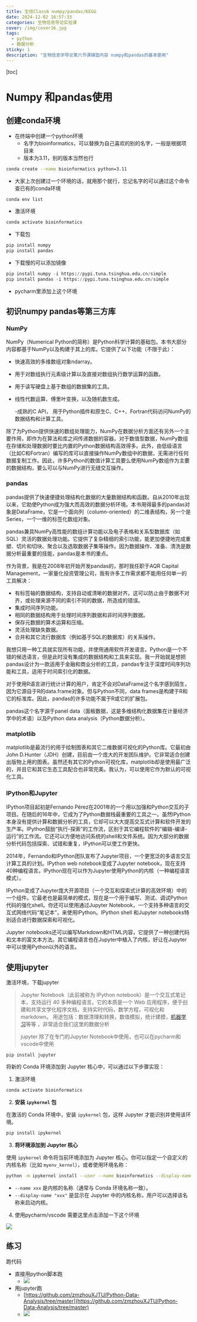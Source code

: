 ```yaml
---
title: 生信Class6 numpy/pandas/KEGG
date: 2024-12-02 16:57:33
categories: 生物信息导论实验课
cover: /img/cover16.jpg
tags:
  - python
  - 数据分析
sticky: 1
description: "生物信息学导论第六节课铺垫内容 numpy和pandas的基本使用"
---
```


[toc]



# Numpy 和pandas使用

## 创建conda环境

- 在终端中创建一个python环境
  - 名字为bioinformatics，可以替换为自己喜欢的别的名字，一般是根据项目来
  - 版本为3.11，别的版本当然也行

```bash
conda create --name bioinformatics python=3.11
```

- 大家上次创建过一个环境的话，就用那个就行，忘记名字的可以通过这个命令查已有的conda环境

```bash
conda env list
```

- 激活环境

```bash
conda activate bioinformatics
```

- 下载包

```python
pip install numpy
pip install pandas
```

- 下载慢的可以添加镜像

```python
pip install numpy -i https://pypi.tuna.tsinghua.edu.cn/simple
pip install pandas -i https://pypi.tuna.tsinghua.edu.cn/simple
```

- pycharm里添加上这个环境

## 初识numpy pandas等第三方库

### NumPy

NumPy（Numerical Python的简称）是Python科学计算的基础包。本书大部分内容都基于NumPy以及构建于其上的库。它提供了以下功能（不限于此）：

- 快速高效的多维数组对象ndarray。

- 用于对数组执行元素级计算以及直接对数组执行数学运算的函数。

- 用于读写硬盘上基于数组的数据集的工具。

- 线性代数运算、傅里叶变换，以及随机数生成。

  -成熟的C API， 用于Python插件和原生C、C++、Fortran代码访问NumPy的数据结构和计算工具。

除了为Python提供快速的数组处理能力，NumPy在数据分析方面还有另外一个主要作用，即作为在算法和库之间传递数据的容器。对于数值型数据，NumPy数组在存储和处理数据时要比内置的Python数据结构高效得多。此外，由低级语言（比如C和Fortran）编写的库可以直接操作NumPy数组中的数据，无需进行任何数据复制工作。因此，许多Python的数值计算工具要么使用NumPy数组作为主要的数据结构，要么可以与NumPy进行无缝交互操作。

### pandas



pandas提供了快速便捷处理结构化数据的大量数据结构和函数。自从2010年出现以来，它助使Python成为强大而高效的数据分析环境。本书用得最多的pandas对象是DataFrame，它是一个面向列（column-oriented）的二维表结构，另一个是Series，一个一维的标签化数组对象。

pandas兼具NumPy高性能的数组计算功能以及电子表格和关系型数据库（如SQL）灵活的数据处理功能。它提供了复杂精细的索引功能，能更加便捷地完成重塑、切片和切块、聚合以及选取数据子集等操作。因为数据操作、准备、清洗是数据分析最重要的技能，pandas是本书的重点。

作为背景，我是在2008年初开始开发pandas的，那时我任职于AQR Capital Management，一家量化投资管理公司，我有许多工作需求都不能用任何单一的工具解决：

- 有标签轴的数据结构，支持自动或清晰的数据对齐。这可以防止由于数据不对齐，或处理来源不同的索引不同的数据，所造成的错误。
- 集成时间序列功能。
- 相同的数据结构用于处理时间序列数据和非时间序列数据。
- 保存元数据的算术运算和压缩。
- 灵活处理缺失数据。
- 合并和其它流行数据库（例如基于SQL的数据库）的关系操作。

我想只用一种工具就实现所有功能，并使用通用软件开发语言。Python是一个不错的候选语言，但是此时没有集成的数据结构和工具来实现。我一开始就是想把pandas设计为一款适用于金融和商业分析的工具，pandas专注于深度时间序列功能和工具，适用于时间索引化的数据。

对于使用R语言进行统计计算的用户，肯定不会对DataFrame这个名字感到陌生，因为它源自于R的data.frame对象。但与Python不同，data frames是构建于R和它的标准库。因此，pandas的许多功能不属于R或它的扩展包。

pandas这个名字源于panel data（面板数据，这是多维结构化数据集在计量经济学中的术语）以及Python data analysis（Python数据分析）。

### matplotlib



matplotlib是最流行的用于绘制图表和其它二维数据可视化的Python库。它最初由John D.Hunter（JDH）创建，目前由一个庞大的开发团队维护。它非常适合创建出版物上用的图表。虽然还有其它的Python可视化库，matplotlib却是使用最广泛的，并且它和其它生态工具配合也非常完美。我认为，可以使用它作为默认的可视化工具。

### IPython和Jupyter

IPython项目起初是Fernando Pérez在2001年的一个用以加强和Python交互的子项目。在随后的16年中，它成为了Python数据栈最重要的工具之一。虽然IPython本身没有提供计算和数据分析的工具，它却可以大大提高交互式计算和软件开发的生产率。IPython鼓励“执行-探索”的工作流，区别于其它编程软件的“编辑-编译-运行”的工作流。它还可以方便地访问系统的shell和文件系统。因为大部分的数据分析代码包括探索、试错和重复，IPython可以使工作更快。

2014年，Fernando和IPython团队宣布了Jupyter项目，一个更宽泛的多语言交互计算工具的计划。IPython web notebook变成了Jupyter notebook，现在支持40种编程语言。IPython现在可以作为Jupyter使用Python的内核（一种编程语言模式）。

IPython变成了Jupyter庞大开源项目（一个交互和探索式计算的高效环境）中的一个组件。它最老也是最简单的模式，现在是一个用于编写、测试、调试Python代码的强化shell。你还可以使用通过Jupyter Notebook，一个支持多种语言的交互式网络代码“笔记本”，来使用IPython。IPython shell 和Jupyter notebooks特别适合进行数据探索和可视化。

Jupyter notebooks还可以编写Markdown和HTML内容，它提供了一种创建代码和文本的富文本方法。其它编程语言也在Jupyter中植入了内核，好让在Jupyter中可以使用Python以外的语言。







## 使用jupyter 

激活环境，下载jupyter 

> Jupyter Notebook（此前被称为 IPython notebook）是一个交互式笔记本，支持运行 40 多种编程语言。它的本质是一个 Web 应用程序，便于创建和共享文学化程序文档，支持实时代码，数学方程，可视化和 markdown。 用途包括：数据清理和转换，数值模拟，统计建模，[机器学习](https://edu.csdn.net/cloud/sd_summit?utm_source=glcblog&spm=1001.2101.3001.7020)等等 ，非常适合我们这里的数据分析
>
> jupyter 除了在专门的Jupyter Notebook中使用，也可以在pycharm和vscode中使用

```
pip install jupyter
```

将新的 Conda 环境添加到 Jupyter 核心中，可以通过以下步骤实现：

1. 激活环境

```bash
conda activate bioinformatics
```

2. **安装 `ipykernel` 包**

在激活的 Conda 环境中，安装 `ipykernel` 包，这样 Jupyter 才能识别并使用该环境。

```bash
pip install ipykernel
```

3. **将环境添加到 Jupyter 核心**

使用 `ipykernel` 命令将当前环境添加为 Jupyter 核心。你可以指定一个自定义的内核名称（比如 `myenv_kernel`），或者使用环境名称：

```bash
python -m ipykernel install --user --name bioinformatics --display-name "bioinformatics"
```

- `--name xxx` 是内核的名称（通常与 Conda 环境名称一致）。
- `--display-name "xxx"` 是显示在 Jupyter 中的内核名称，用户可以选择该名称来启动内核。

4. 使用pycharm/vscode 需要这里点击添加一下这个环境

![](https://pic.imgdb.cn/item/674d71bbd0e0a243d4dbe4fb.png)

## 练习

跑代码

- 直接用python脚本跑
  - ![](https://pic.imgdb.cn/item/674d762dd0e0a243d4dbe6fe.png)
- 用jupyter跑
  - [https://github.com/zmzhouXJTU/Python-Data-Analysis/tree/master](https://github.com/zmzhouXJTU/Python-Data-Analysis/tree/master)
  - ![](https://pic.imgdb.cn/item/674d71f4d0e0a243d4dbe51e.png)

















































